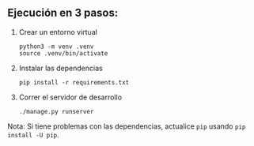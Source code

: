 ## Ejecución en 3 pasos: 

1. Crear un entorno virtual
   ```
   python3 -m venv .venv
   source .venv/bin/activate
   ```
2. Instalar las dependencias
   ```
   pip install -r requirements.txt
   ```
3. Correr el servidor de desarrollo
   ```
   ./manage.py runserver
   ```

Nota: Si tiene problemas con las dependencias, actualice `pip` usando `pip install -U pip`.

